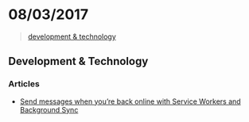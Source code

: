 # 08/03/2017

> [development & technology](#development--technology)


## Development & Technology

### Articles
- [Send messages when you’re back online with Service Workers and Background Sync](https://www.twilio.com/blog/2017/02/send-messages-when-youre-back-online-with-service-workers-and-background-sync.html)
